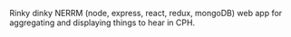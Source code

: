 Rinky dinky NERRM (node, express, react, redux, mongoDB)
web app for aggregating and displaying things to hear in CPH.